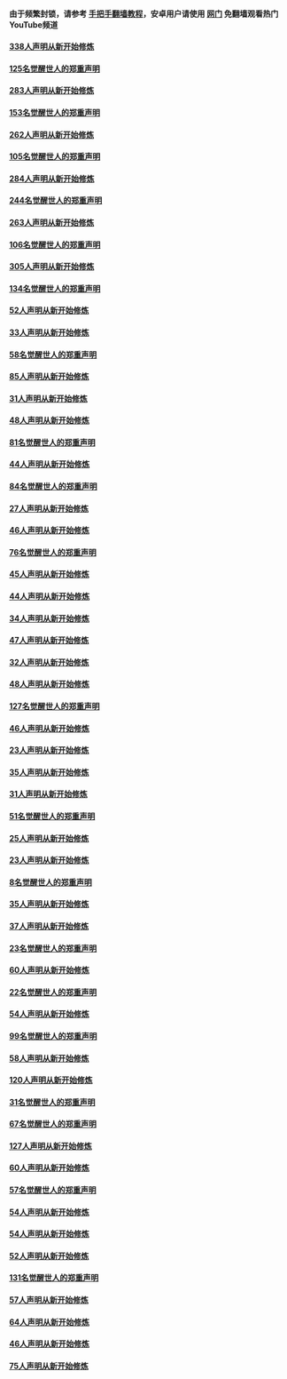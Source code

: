 #### 由于频繁封锁，请参考 [手把手翻墙教程](https://github.com/gfw-breaker/guides/wiki/)，安卓用户请使用 [网门](https://github.com/gfw-breaker/nogfw/blob/master/dl.md?t=04260001) 免翻墙观看热门YouTube频道 

#### [338人声明从新开始修炼](../pages/91/423540.md?t=04260001) 

#### [125名觉醒世人的郑重声明](../pages/91/423539.md?t=04260001) 

#### [283人声明从新开始修炼](../pages/91/423296.md?t=04260001) 

#### [153名觉醒世人的郑重声明](../pages/91/423295.md?t=04260001) 

#### [262人声明从新开始修炼](../pages/91/423004.md?t=04260001) 

#### [105名觉醒世人的郑重声明](../pages/91/423003.md?t=04260001) 

#### [284人声明从新开始修炼](../pages/91/422707.md?t=04260001) 

#### [244名觉醒世人的郑重声明](../pages/91/422706.md?t=04260001) 

#### [263人声明从新开始修炼](../pages/91/422553.md?t=04260001) 

#### [106名觉醒世人的郑重声明](../pages/91/422552.md?t=04260001) 

#### [305人声明从新开始修炼](../pages/91/422153.md?t=04260001) 

#### [134名觉醒世人的郑重声明](../pages/91/422152.md?t=04260001) 

#### [52人声明从新开始修炼](../pages/91/421846.md?t=04260001) 

#### [33人声明从新开始修炼](../pages/91/421804.md?t=04260001) 

#### [58名觉醒世人的郑重声明](../pages/91/421845.md?t=04260001) 

#### [85人声明从新开始修炼](../pages/91/421769.md?t=04260001) 

#### [31人声明从新开始修炼](../pages/91/421763.md?t=04260001) 

#### [48人声明从新开始修炼](../pages/91/421605.md?t=04260001) 

#### [81名觉醒世人的郑重声明](../pages/91/421656.md?t=04260001) 

#### [44人声明从新开始修炼](../pages/91/421544.md?t=04260001) 

#### [84名觉醒世人的郑重声明](../pages/91/421543.md?t=04260001) 

#### [27人声明从新开始修炼](../pages/91/421465.md?t=04260001) 

#### [46人声明从新开始修炼](../pages/91/421454.md?t=04260001) 

#### [76名觉醒世人的郑重声明](../pages/91/421453.md?t=04260001) 

#### [45人声明从新开始修炼](../pages/91/421452.md?t=04260001) 

#### [44人声明从新开始修炼](../pages/91/421422.md?t=04260001) 

#### [34人声明从新开始修炼](../pages/91/421322.md?t=04260001) 

#### [47人声明从新开始修炼](../pages/91/421264.md?t=04260001) 

#### [32人声明从新开始修炼](../pages/91/421225.md?t=04260001) 

#### [48人声明从新开始修炼](../pages/91/421202.md?t=04260001) 

#### [127名觉醒世人的郑重声明](../pages/91/421224.md?t=04260001) 

#### [46人声明从新开始修炼](../pages/91/421203.md?t=04260001) 

#### [23人声明从新开始修炼](../pages/91/421138.md?t=04260001) 

#### [35人声明从新开始修炼](../pages/91/421122.md?t=04260001) 

#### [31人声明从新开始修炼](../pages/91/421081.md?t=04260001) 

#### [51名觉醒世人的郑重声明](../pages/91/421080.md?t=04260001) 

#### [25人声明从新开始修炼](../pages/91/421020.md?t=04260001) 

#### [23人声明从新开始修炼](../pages/91/420884.md?t=04260001) 

#### [8名觉醒世人的郑重声明](../pages/91/420883.md?t=04260001) 

#### [35人声明从新开始修炼](../pages/91/420809.md?t=04260001) 

#### [37人声明从新开始修炼](../pages/91/420766.md?t=04260001) 

#### [23名觉醒世人的郑重声明](../pages/91/420765.md?t=04260001) 

#### [60人声明从新开始修炼](../pages/91/420727.md?t=04260001) 

#### [22名觉醒世人的郑重声明](../pages/91/420726.md?t=04260001) 

#### [54人声明从新开始修炼](../pages/91/420529.md?t=04260001) 

#### [99名觉醒世人的郑重声明](../pages/91/420528.md?t=04260001) 

#### [58人声明从新开始修炼](../pages/91/420198.md?t=04260001) 

#### [120人声明从新开始修炼](../pages/91/420141.md?t=04260001) 

#### [31名觉醒世人的郑重声明](../pages/91/420197.md?t=04260001) 

#### [67名觉醒世人的郑重声明](../pages/91/420140.md?t=04260001) 

#### [127人声明从新开始修炼](../pages/91/420082.md?t=04260001) 

#### [60人声明从新开始修炼](../pages/91/420081.md?t=04260001) 

#### [57名觉醒世人的郑重声明](../pages/91/420080.md?t=04260001) 

#### [54人声明从新开始修炼](../pages/91/419533.md?t=04260001) 

#### [54人声明从新开始修炼](../pages/91/419532.md?t=04260001) 

#### [52人声明从新开始修炼](../pages/91/419531.md?t=04260001) 

#### [131名觉醒世人的郑重声明](../pages/91/419530.md?t=04260001) 

#### [57人声明从新开始修炼](../pages/91/419430.md?t=04260001) 

#### [64人声明从新开始修炼](../pages/91/419429.md?t=04260001) 

#### [46人声明从新开始修炼](../pages/91/419428.md?t=04260001) 

#### [75人声明从新开始修炼](../pages/91/419427.md?t=04260001) 

